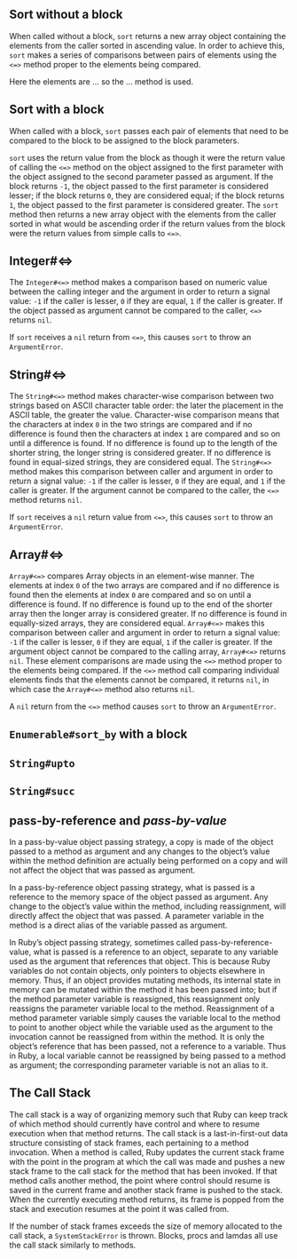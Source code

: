 ## Sort without a block

When called without a block, `sort` returns a new array object containing the elements from the caller sorted in ascending value. In order to achieve this, `sort` makes a series of comparisons between pairs of elements using the `<=>` method proper to the elements being compared.

Here the elements are ... so the ... method is used.

## Sort with a block

When called with a block, `sort` passes each pair of elements that need to be compared to the block to be assigned to the block parameters.

`sort` uses the return value from the block as though it were the return value of calling the `<=>` method on the object assigned to the first parameter with the object assigned to the second parameter passed as argument. If the block returns `-1`, the object passed to the first parameter is considered lesser; if the block returns `0`, they are considered equal; if the block returns `1`, the object passed to the first parameter is considered greater. The `sort` method then returns a new array object with the elements from the caller sorted in what would be ascending order if the return values from the block were the return values from simple calls to `<=>`.

## Integer#<=> ##

The `Integer#<=>` method makes a comparison based on numeric value between the calling integer and the argument in order to return a signal value: `-1` if the caller is lesser, `0` if they are equal, `1` if the caller is greater. If the object passed as argument cannot be compared to the caller, `<=>` returns `nil`.

If `sort` receives a `nil` return from `<=>`, this causes `sort` to throw an `ArgumentError`.

## String#<=> ##

The `String#<=>` method makes character-wise comparison between two strings based on ASCII character table order: the later the placement in the ASCII table, the greater the value. Character-wise comparison means that the characters at index `0` in the two strings are compared and if no difference is found then the characters at index `1` are compared and so on until a difference is found. If no difference is found up to the length of the shorter string, the longer string is considered greater. If no difference is found in equal-sized strings, they are considered equal. The `String#<=>` method makes this comparison between caller and argument in order to return a signal value: `-1` if the caller is lesser, `0` if they are equal, and `1` if the caller is greater. If the argument cannot be compared to the caller, the `<=>` method returns `nil`. 

If `sort` receives a `nil` return value from `<=>`, this causes `sort` to throw an `ArgumentError`. 

## Array#<=> ##

`Array#<=>` compares Array objects in an element-wise manner. The elements at index `0` of the two arrays are compared and if no difference is found then the elements at index `0` are compared and so on until a difference is found. If no difference is found up to the end of the shorter array then the longer array is considered greater. If no difference is found in equally-sized arrays, they are considered equal. `Array#<=>` makes this comparison between caller and argument in order to return a signal value: `-1` if the caller is lesser, `0` if they are equal, `1` if the caller is greater. If the argument object cannot be compared to the calling array, `Array#<=>` returns `nil`. These element comparisons are made using the `<=>` method proper to the elements being compared. If the `<=>` method call comparing individual elements finds that the elements cannot be compared, it returns `nil`, in which case the `Array#<=>` method also returns `nil`.

A `nil` return from the `<=>` method causes `sort` to throw an `ArgumentError`. 



## `Enumerable#sort_by` with a block



## `String#upto`



## `String#succ`





## pass-by-reference and *pass-by-value* ##

In a pass-by-value object passing strategy, a copy is made of the object passed to a method as argument and any changes to the object’s value within the method definition are actually being performed on a copy and will not affect the object that was passed as argument.

In a pass-by-reference object passing strategy, what is passed is a reference to the memory space of the object passed as argument. Any change to the object’s value within the method, including reassignment, will directly affect the object that was passed. A parameter variable in the method is a direct alias of the variable passed as argument.

In Ruby’s object passing strategy, sometimes called pass-by-reference-value, what is passed is a reference to an object, separate to any variable used as the argument that references that object. This is because Ruby variables do not contain objects, only pointers to objects elsewhere in memory. Thus, if an object provides mutating methods, its internal state in memory can be mutated within the method it has been passed into; but if the method parameter variable is reassigned, this reassignment only reassigns the parameter variable local to the method. Reassignment of a method parameter variable simply causes the variable local to the method to point to another object while the variable used as the argument to the invocation cannot be reassigned from within the method. It is only the object’s reference that has been passed, not a reference to a variable. Thus in Ruby, a local variable cannot be reassigned by being passed to a method as argument; the corresponding parameter variable is not an alias to it.

## The Call Stack

The call stack is a way of organizing memory such that Ruby can keep track of which method should currently have control and where to resume execution when that method returns. The call stack is a last-in-first-out data structure consisting of stack frames, each pertaining to a method invocation. When a method is called, Ruby updates the current stack frame with the point in the program at which the call was made and pushes a new stack frame to the call stack for the method that has been invoked. If that method calls another method, the point where control should resume is saved in the current frame and another stack frame is pushed to the stack. When the currently executing method returns, its frame is popped from the stack and execution resumes at the point it was called from.

If the number of stack frames exceeds the size of memory allocated to the call stack, a `SystemStackError` is thrown. Blocks, procs and lamdas all use the call stack similarly to methods.